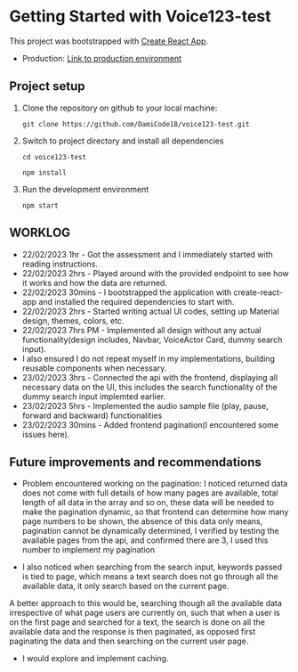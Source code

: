# Getting Started with Voice123-test

This project was bootstrapped with [Create React App](https://github.com/facebook/create-react-app).

- Production: [Link to production environment](https://voice123-test-one.vercel.app/)

## Project setup

1. Clone the repository on github to your local machine:

   ```
   git clone https://github.com/DamiCode18/voice123-test.git
   ```

2. Switch to project directory and install all dependencies

   ```
   cd voice123-test
   ```

   ```
   npm install
   ```

3. Run the development environment
   ```
   npm start
   ```

## WORKLOG

- 22/02/2023 1hr - Got the assessment and I immediately started with reading instructions.
- 22/02/2023 2hrs - Played around with the provided endpoint to see how it works and how the data are returned.
- 22/02/2023 30mins - I bootstrapped the application with create-react-app and installed the required dependencies to start with.
- 22/02/2023 2hrs - Started writing actual UI codes, setting up Material design, themes, colors, etc.
- 22/02/2023 7hrs PM - Implemented all design without any actual functionality(design includes, Navbar, VoiceActor Card, dummy search input).
- I also ensured I do not repeat myself in my implementations, building reusable components when necessary.
- 23/02/2023 3hrs - Connected the api with the frontend, displaying all necessary data on the UI, this includes the search functionality of the dummy search input implemted earlier.
- 23/02/2023 5hrs - Implemented the audio sample file (play, pause, forward and backward) functionalities
- 23/02/2023 30mins - Added frontend pagination(I encountered some issues here).

## Future improvements and recommendations

- Problem encountered working on the pagination:
  I noticed returned data does not come with full details of how many pages are available, total length of all data in the array and so on, these data will be needed to make the pagination dynamic, so that frontend can determine how many page numbers to be shown, the absence of this data only means, pagination cannot be dynamically determined, I verified by testing the available pages from the api, and confirmed there are 3, I used this number to implement my pagination

- I also noticed when searching from the search input, keywords passed is tied to page, which means a text search does not go through all the available data, it only search based on the current page.

A better approach to this would be, searching though all the available data irrespective of what page users are currently on, such that when a user is on the first page and searched for a text, the search is done on all the available data and the response is then paginated, as opposed first paginating the data and then searching on the current user page.

- I would explore and implement caching.
